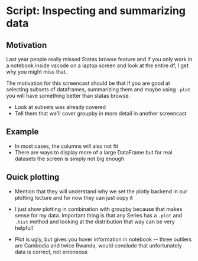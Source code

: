 # Script: Inspecting and summarizing data

## Motivation

Last year people really missed Statas browse feature and if you only work in a notebook
inside vscode on a laptop screen and look at the entire df, I get why you might miss
that.

The motivation for this screencast should be that if you are good at selecting subsets
of dataframes, summarizing them and maybe using `.plot` you will have something better
than statas browse.

- Look at subsets was already covered
- Tell them that we'll cover groupby in more detail in another screencast

## Example

- In most cases, the columns will also not fit
- There are ways to display more of a large DataFrame but for real datasets the screen
  is simply not big enough

## Quick plotting

- Mention that they will understand why we set the plotly backend in our plotting
  lecture and for now they can just copy it

- I just show plotting in combination with groupby because that makes sense for my data.
  Important thing is that any Series has a `.plot` and `.hist` method and looking at the
  distribution that way can be very helpful!

- Plot is ugly, but gives you hover information in notebook -- three outliers are
  Cambodia and twice Rwanda, would conclude that unfortunately data is correct, not
  erroneous
